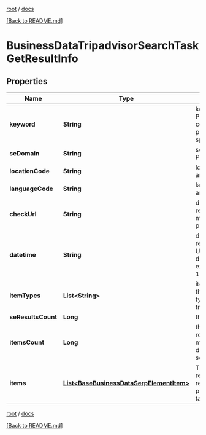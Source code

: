 [root](./../ "root") / [docs](./ "docs")

[[Back to README.md]](./../README.md "[Back to README.md]")

# BusinessDataTripadvisorSearchTaskGetResultInfo

## Properties

| Name | Type | Description | Notes |
|------------ | ------------- | ------------- | -------------|
|**keyword** | **String** | keyword received in a POST array this field will contain the alias parameter if it was specified in a POST array |  [optional] |
|**seDomain** | **String** | search engine domain in a POST array |  [optional] |
|**locationCode** | **String** | location code in a POST array |  [optional] |
|**languageCode** | **String** | language code in a POST array |  [optional] |
|**checkUrl** | **String** | direct URL to Tripadvisor results you can use it to make sure that we provided accurate results |  [optional] |
|**datetime** | **String** | date and time when the result was received in the UTC format: “yyyy-mm-dd hh-mm-ss +00:00” example: 2019-11-15 12:57:46 +00:00 |  [optional] |
|**itemTypes** | **List&lt;String&gt;** | item types encountered in the result possible item types: tripadvisor_search_organic |  [optional] |
|**seResultsCount** | **Long** | the total number of results |  [optional] |
|**itemsCount** | **Long** | the number of items in the results array you can get more results by using the depth parameter when setting a task |  [optional] |
|**items** | [**List&lt;BaseBusinessDataSerpElementItem&gt;**](BaseBusinessDataSerpElementItem.md) | Tripadvisor search listing results you can get more results by using the depth parameter when setting a task |  [optional] |

[root](./../ "root") / [docs](./ "docs")

[[Back to README.md]](./../README.md "[Back to README.md]")